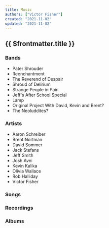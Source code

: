 ```yaml
---
title: Music
authors: ["Victor Fisher"]
created: "2021-11-02"
updated: "2021-11-02"
---
```


## {{ $frontmatter.title }}

### Bands
* <g-link to="/pater-shrouder">Pater Shrouder</g-link>
* <g-link to="/reenchantment">Reenchantment</g-link>
* <g-link to="/reverend-of-despair">The Reverend of Despair</g-link>
* <g-link to="/shroud-of-delirium">Shroud of Delirium</g-link>
* <g-link to="/strange-people-in-pain">Strange People in Pain</g-link>
* Jeff's After School Special
* Lamp
* Original Project With David, Kevin and Brent?
* The Neoluddites?

### Artists
* Aaron Schreiber
* Brent Nortman
* David Sommer
* Jack Stefans
* Jeff Smith
* Josh Avni
* Kevin Kalika
* Olivia Wallace
* Rob Halliday
* Victor Fisher

### Songs

### Recordings

### Albums
